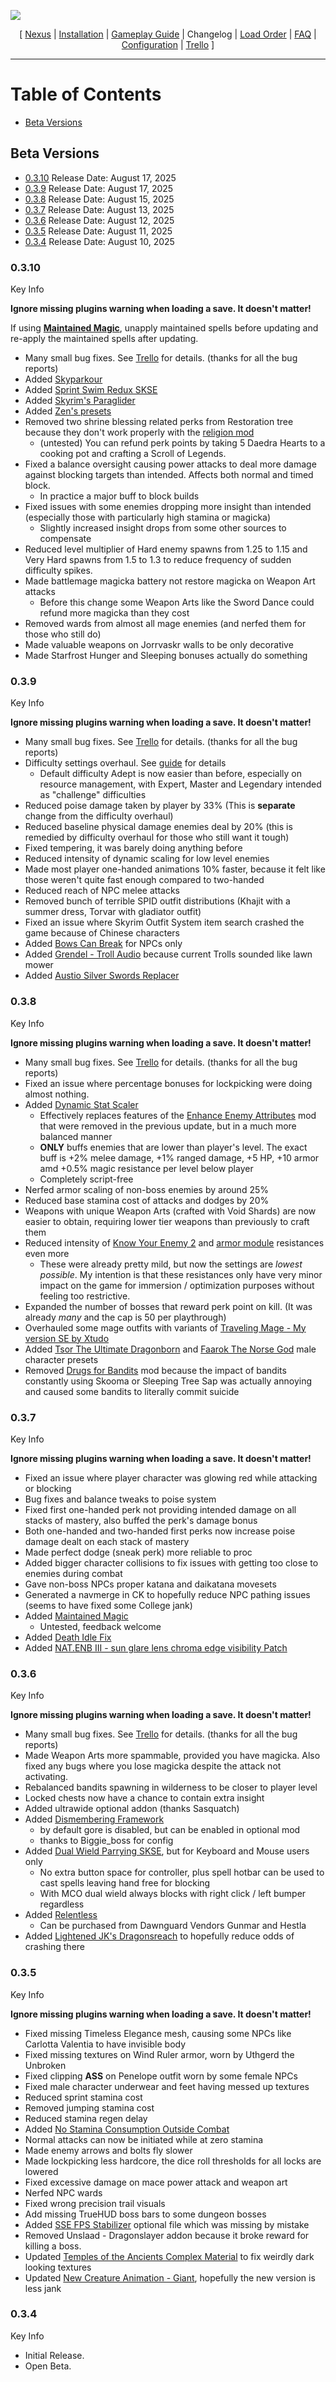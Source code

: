 ![](https://raw.githubusercontent.com/Oghma-Infinium/Vagabond-Remastered/refs/heads/main/images/Vagabond%20Remastered%20Header%20PNG.png)

<p align="center">
  [ <a href="https://www.nexusmods.com/skyrimspecialedition/mods/156283">Nexus</a> |
  <a href="https://github.com/Oghma-Infinium/Vagabond-Remastered/blob/main/README.md">Installation</a> |
  <a href="https://github.com/Oghma-Infinium/Vagabond-Remastered/blob/main/Documentation/GAMEPLAY.md">Gameplay Guide</a> |
  Changelog |
  <a href="https://loadorderlibrary.com/lists/vagabond-remastered-2">Load Order</a> |
  <a href="https://github.com/Oghma-Infinium/Vagabond-Remastered/blob/main/Documentation/FAQ.md">FAQ</a> |
  <a href="https://github.com/Oghma-Infinium/Vagabond-Remastered/blob/main/Documentation/CONFIG.md">Configuration</a> |
  <a href="https://trello.com/b/cVEDt7At/vagabond-remastered">Trello</a> ]
</p>

---

# Table of Contents

 - [Beta Versions](#beta-versions)


## Beta Versions


- [0.3.10](#0310) Release Date: August 17, 2025
- [0.3.9](#039) Release Date: August 17, 2025
- [0.3.8](#038) Release Date: August 15, 2025
- [0.3.7](#037) Release Date: August 13, 2025
- [0.3.6](#036) Release Date: August 12, 2025
- [0.3.5](#035) Release Date: August 11, 2025
- [0.3.4](#034) Release Date: August 10, 2025


### 0.3.10

Key Info

**Ignore missing plugins warning when loading a save. It doesn't matter!**

If using [**Maintained Magic**](https://www.nexusmods.com/skyrimspecialedition/mods/114983), unapply maintained spells before updating and re-apply the maintained spells after updating.

- Many small bug fixes. See [Trello](https://trello.com/b/cVEDt7At/vagabond-remastered) for details. (thanks for all the bug reports)
- Added [Skyparkour](https://www.nexusmods.com/skyrimspecialedition/mods/132292?tab=posts)
- Added [Sprint Swim Redux SKSE](https://www.nexusmods.com/skyrimspecialedition/mods/156417)
- Added [Skyrim's Paraglider](https://www.nexusmods.com/skyrimspecialedition/mods/53256)
- Added [Zen's presets](https://next.nexusmods.com/profile/RelentlessZen/mods)
- Removed two shrine blessing related perks from Restoration tree because they don't work properly with the [religion mod](https://github.com/Oghma-Infinium/Apostasy/blob/main/GAMEPLAY.md#archon---faiths-of-tamriel)
  - (untested) You can refund perk points by taking 5 Daedra Hearts to a cooking pot and crafting a Scroll of Legends.
- Fixed a balance oversight causing power attacks to deal more damage against blocking targets than intended. Affects both normal and timed block.
  - In practice a major buff to block builds
- Fixed issues with some enemies dropping more insight than intended (especially those with particularly high stamina or magicka)
  - Slightly increased insight drops from some other sources to compensate
- Reduced level multiplier of Hard enemy spawns from 1.25 to 1.15 and Very Hard spawns from 1.5 to 1.3 to reduce frequency of sudden difficulty spikes.
- Made battlemage magicka battery not restore magicka on Weapon Art attacks
  - Before this change some Weapon Arts like the Sword Dance could refund more magicka than they cost
- Removed wards from almost all mage enemies (and nerfed them for those who still do)
- Made valuable weapons on Jorrvaskr walls to be only decorative
- Made Starfrost Hunger and Sleeping bonuses actually do something


### 0.3.9

Key Info

**Ignore missing plugins warning when loading a save. It doesn't matter!**

- Many small bug fixes. See [Trello](https://trello.com/b/cVEDt7At/vagabond-remastered) for details. (thanks for all the bug reports)
- Difficulty settings overhaul. See [guide](https://github.com/Oghma-Infinium/Vagabond-Remastered/blob/main/Documentation/GAMEPLAY.md#difficulty-overhaul) for details
  - Default difficulty Adept is now easier than before, especially on resource management, with Expert, Master and Legendary intended as "challenge" difficulties
- Reduced poise damage taken by player by 33% (This is **separate** change from the difficulty overhaul)
- Reduced baseline physical damage enemies deal by 20% (this is remedied by difficulty overhaul for those who still want it tough)
- Fixed tempering, it was barely doing anything before
- Reduced intensity of dynamic scaling for low level enemies
- Made most player one-handed animations 10% faster, because it felt like those weren't quite fast enough compared to two-handed
- Reduced reach of NPC melee attacks
- Removed bunch of terrible SPID outfit distributions (Khajit with a summer dress, Torvar with gladiator outfit)
- Fixed an issue where Skyrim Outfit System item search crashed the game because of Chinese characters
- Added [Bows Can Break](https://www.nexusmods.com/skyrimspecialedition/mods/104758) for NPCs only
- Added [Grendel - Troll Audio](https://www.nexusmods.com/skyrimspecialedition/mods/115955) because current Trolls sounded like lawn mower
- Added [Austio Silver Swords Replacer](https://www.nexusmods.com/skyrimspecialedition/mods/58584)

### 0.3.8

Key Info

**Ignore missing plugins warning when loading a save. It doesn't matter!**

- Many small bug fixes. See [Trello](https://trello.com/b/cVEDt7At/vagabond-remastered) for details. (thanks for all the bug reports)
- Fixed an issue where percentage bonuses for lockpicking were doing almost nothing.
- Added [Dynamic Stat Scaler](https://www.nexusmods.com/skyrimspecialedition/mods/140409?tab=description)
  - Effectively replaces features of the [Enhance Enemy Attributes](https://www.nexusmods.com/skyrimspecialedition/mods/65861) mod that were removed in the previous update, but in a much more balanced manner
  - **ONLY** buffs enemies that are lower than player's level. The exact buff is +2% melee damage, +1% ranged damage, +5 HP, +10 armor amd +0.5% magic resistance per level below player
  - Completely script-free
- Nerfed armor scaling of non-boss enemies by around 25%
- Reduced base stamina cost of attacks and dodges by 20%
- Weapons with unique Weapon Arts (crafted with Void Shards) are now easier to obtain, requiring lower tier weapons than previously to craft them
- Reduced intensity of [Know Your Enemy 2](https://www.nexusmods.com/skyrimspecialedition/mods/93258) and [armor module](https://www.nexusmods.com/skyrimspecialedition/mods/94067) resistances even more
  - These were already pretty mild, but now the settings are *lowest possible*. My intention is that these resistances only have very minor impact on the game for immersion / optimization purposes without feeling too restrictive.
- Expanded the number of bosses that reward perk point on kill. (It was already *many* and the cap is 50 per playthrough)
- Overhauled some mage outfits with variants of [Traveling Mage - My version SE by Xtudo](https://www.nexusmods.com/skyrimspecialedition/mods/69577)
- Added [Tsor The Ultimate Dragonborn](https://www.nexusmods.com/skyrimspecialedition/mods/70460) and [Faarok The Norse God](https://www.nexusmods.com/skyrimspecialedition/mods/66722) male character presets
- Removed [Drugs for Bandits](https://www.nexusmods.com/skyrimspecialedition/mods/112760) mod because the impact of bandits constantly using Skooma or Sleeping Tree Sap was actually annoying and caused some bandits to literally commit suicide

### 0.3.7

Key Info

**Ignore missing plugins warning when loading a save. It doesn't matter!**

- Fixed an issue where player character was glowing red while attacking or blocking
- Bug fixes and balance tweaks to poise system
- Fixed first one-handed perk not providing intended damage on all stacks of mastery, also buffed the perk's damage bonus
- Both one-handed and two-handed first perks now increase poise damage dealt on each stack of mastery
- Made perfect dodge (sneak perk) more reliable to proc
- Added bigger character collisions to fix issues with getting too close to enemies during combat
- Gave non-boss NPCs proper katana and daikatana movesets
- Generated a navmerge in CK to hopefully reduce NPC pathing issues (seems to have fixed some College jank)
- Added [Maintained Magic](https://www.nexusmods.com/skyrimspecialedition/mods/114983)
  - Untested, feedback welcome
- Added [Death Idle Fix](https://www.nexusmods.com/skyrimspecialedition/mods/152344)
- Added [NAT.ENB III - sun glare lens chroma edge visibility Patch](https://www.nexusmods.com/skyrimspecialedition/mods/156781)

### 0.3.6

Key Info

**Ignore missing plugins warning when loading a save. It doesn't matter!**

- Many small bug fixes. See [Trello](https://trello.com/b/cVEDt7At/vagabond-remastered) for details. (thanks for all the bug reports)
- Made Weapon Arts more spammable, provided you have magicka. Also fixed any bugs where you lose magicka despite the attack not activating.
- Rebalanced bandits spawning in wilderness to be closer to player level
- Locked chests now have a chance to contain extra insight
- Added ultrawide optional addon (thanks Sasquatch)
- Added [Dismembering Framework](https://www.nexusmods.com/skyrimspecialedition/mods/126203)
  - by default gore is disabled, but can be enabled in optional mod
  - thanks to Biggie_boss for config
- Added [Dual Wield Parrying SKSE](https://www.nexusmods.com/skyrimspecialedition/mods/85505?tab=files), but for Keyboard and Mouse users only
  - No extra button space for controller, plus spell hotbar can be used to cast spells leaving hand free for blocking
  - With MCO dual wield always blocks with right click / left bumper regardless
- Added [Relentless](https://www.nexusmods.com/skyrimspecialedition/mods/114022)
  - Can be purchased from Dawnguard Vendors Gunmar and Hestla
- Added [Lightened JK's Dragonsreach](https://www.nexusmods.com/skyrimspecialedition/mods/152031) to hopefully reduce odds of crashing there

### 0.3.5

Key Info

**Ignore missing plugins warning when loading a save. It doesn't matter!**

- Fixed missing Timeless Elegance mesh, causing some NPCs like Carlotta Valentia to have invisible body
- Fixed missing textures on Wind Ruler armor, worn by Uthgerd the Unbroken
- Fixed clipping **ASS** on Penelope outfit worn by some female NPCs
- Fixed male character underwear and feet having messed up textures
- Reduced sprint stamina cost
- Removed jumping stamina cost
- Reduced stamina regen delay
- Added [No Stamina Consumption Outside Combat](https://www.nexusmods.com/skyrimspecialedition/mods/77026)
- Normal attacks can now be initiated while at zero stamina
- Made enemy arrows and bolts fly slower
- Made lockpicking less hardcore, the dice roll thresholds for all locks are lowered
- Fixed excessive damage on mace power attack and weapon art
- Nerfed NPC wards
- Fixed wrong precision trail visuals
- Add missing TrueHUD boss bars to some dungeon bosses
- Added [SSE FPS Stabilizer](https://www.nexusmods.com/skyrimspecialedition/mods/38438) optional file which was missing by mistake
- Removed Unslaad - Dragonslayer addon because it broke reward for killing a boss.
- Updated [Temples of the Ancients Complex Material](https://www.nexusmods.com/skyrimspecialedition/mods/127371) to fix weirdly dark looking textures
- Updated [New Creature Animation - Giant](https://www.nexusmods.com/skyrimspecialedition/mods/83317?tab=posts), hopefully the new version is less jank

### 0.3.4

Key Info

- Initial Release.
- Open Beta.
